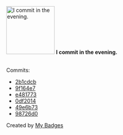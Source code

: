 <img src="https://my-badges.github.io/my-badges/evening-commits.png" alt="I commit in the evening." title="I commit in the evening." width="128">
<strong>I commit in the evening.</strong>
<br><br>

Commits:

- <a href="https://github.com/n3rada/redteam-research/commit/2b1cdcb67a490880ce0b0714983cbd707cb8b770">2b1cdcb</a>
- <a href="https://github.com/n3rada/MSSQLand/commit/9f164e72edaa69fa9e8cd90fc54e471f2d317e16">9f164e7</a>
- <a href="https://github.com/n3rada/MSSQLand/commit/e48177314f4cc3616bb0577b00d566258cb68aa0">e481773</a>
- <a href="https://github.com/n3rada/MSSQLand/commit/0df2014fc53a1a64ca4c618df1fc58948414bf33">0df2014</a>
- <a href="https://github.com/n3rada/MSSQLand/commit/49e6b73e133fee7c9f8d793218e83bbe890f3c5f">49e6b73</a>
- <a href="https://github.com/n3rada/MSSQLand/commit/98726d01a9bbd73d4c07bb36ad12ea9f47437157">98726d0</a>


Created by <a href="https://github.com/my-badges/my-badges">My Badges</a>